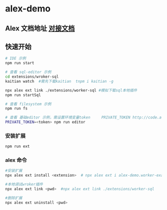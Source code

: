 # alex-demo


## Alex 文档地址 [对接文档](https://yuque.antfin-inc.com/cloud-ide/alex/ad0sp7)

## 快速开始

```bash
# IDE 示例
npm run start

# 查看 sql-editor 示例 
cd extensions/wroker-sql
kaitian watch  #需先下载kaitian  tnpm i kaitian -g

npx alex ext link ./extensions/worker-sql #模拟下载sql本地插件
npm run startSql

# 查看 filesystem 示例
npm run fs

# 查看 基础editor 示例，需设置环境变量token     PRIVATE_TOKEN http://code.alipay.com/profile/private_tokens
PRIVATE_TOKEN=<token> npm run editor
```

### 安装扩展
```bash
npm run ext
```

### alex 命令
```bash
#安装扩展
npx alex ext install <extension>  # npx alex ext i alex-demo.worker-example

#本地调试wroker插件
npx alex ext link <pwd>  #npx alex ext link ./extensions/worker-sql

#删除扩展
npx alex ext uninstall <pwd>  
```